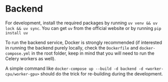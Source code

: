 # Backend

For development, install the required packages by running `uv venv && uv lock && uv sync`. You can get `uv` from the official website or by running `pip install uv`

To run the backend service, Docker is strongly recommended (if interested in running the backend purely locally, check the `Dockerfile` and `docker-compose.yml` in the root folder, keep in mind that you will need to run the Celery workers as well).

A simple command like `docker-compose up --build -d backend -d <worker-cpu/worker-gpu>` should do the trick for re-building during the development.
